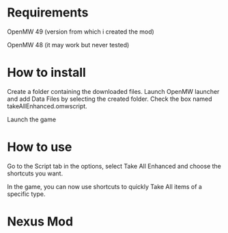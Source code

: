 # Requirements

OpenMW 49 (version from which i created the mod)

OpenMW 48 (it may work but never tested)

# How to install

Create a folder containing the downloaded files.
Launch OpenMW launcher and add Data Files by selecting the created folder.
Check the box named takeAllEnhanced.omwscript.

Launch the game

# How to use

Go to the Script tab in the options, select Take All Enhanced and choose the shortcuts you want.

In the game, you can now use shortcuts to quickly Take All items of a specific type.

# Nexus Mod
